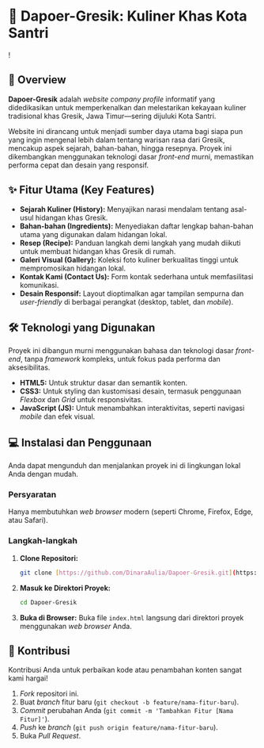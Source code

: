 # 🍚 Dapoer-Gresik: Kuliner Khas Kota Santri

!

## 🌟 Overview

**Dapoer-Gresik** adalah *website company profile* informatif yang didedikasikan untuk memperkenalkan dan melestarikan kekayaan kuliner tradisional khas Gresik, Jawa Timur—sering dijuluki Kota Santri.

Website ini dirancang untuk menjadi sumber daya utama bagi siapa pun yang ingin mengenal lebih dalam tentang warisan rasa dari Gresik, mencakup aspek sejarah, bahan-bahan, hingga resepnya. Proyek ini dikembangkan menggunakan teknologi dasar *front-end* murni, memastikan performa cepat dan desain yang responsif.

## ✨ Fitur Utama (Key Features)

* **Sejarah Kuliner (History):** Menyajikan narasi mendalam tentang asal-usul hidangan khas Gresik.
* **Bahan-bahan (Ingredients):** Menyediakan daftar lengkap bahan-bahan utama yang digunakan dalam hidangan lokal.
* **Resep (Recipe):** Panduan langkah demi langkah yang mudah diikuti untuk membuat hidangan khas Gresik di rumah.
* **Galeri Visual (Gallery):** Koleksi foto kuliner berkualitas tinggi untuk mempromosikan hidangan lokal.
* **Kontak Kami (Contact Us):** Form kontak sederhana untuk memfasilitasi komunikasi.
* **Desain Responsif:** Layout dioptimalkan agar tampilan sempurna dan *user-friendly* di berbagai perangkat (desktop, tablet, dan *mobile*).

## 🛠️ Teknologi yang Digunakan

Proyek ini dibangun murni menggunakan bahasa dan teknologi dasar *front-end*, tanpa *framework* kompleks, untuk fokus pada performa dan aksesibilitas.

* **HTML5:** Untuk struktur dasar dan semantik konten.
* **CSS3:** Untuk styling dan kustomisasi desain, termasuk penggunaan *Flexbox* dan *Grid* untuk responsivitas.
* **JavaScript (JS):** Untuk menambahkan interaktivitas, seperti navigasi *mobile* dan efek visual.

## 💻 Instalasi dan Penggunaan

Anda dapat mengunduh dan menjalankan proyek ini di lingkungan lokal Anda dengan mudah.

### Persyaratan

Hanya membutuhkan *web browser* modern (seperti Chrome, Firefox, Edge, atau Safari).

### Langkah-langkah

1.  **Clone Repositori:**
    ```bash
    git clone [https://github.com/DinaraAulia/Dapoer-Gresik.git](https://github.com/DinaraAulia/Dapoer-Gresik.git)
    ```
2.  **Masuk ke Direktori Proyek:**
    ```bash
    cd Dapoer-Gresik
    ```
3.  **Buka di Browser:**
    Buka file `index.html` langsung dari direktori proyek menggunakan *web browser* Anda.

## 🤝 Kontribusi

Kontribusi Anda untuk perbaikan kode atau penambahan konten sangat kami hargai!

1.  *Fork* repositori ini.
2.  Buat *branch* fitur baru (`git checkout -b feature/nama-fitur-baru`).
3.  *Commit* perubahan Anda (`git commit -m 'Tambahkan Fitur [Nama Fitur]'`).
4.  *Push* ke *branch* (`git push origin feature/nama-fitur-baru`).
5.  Buka *Pull Request*.
